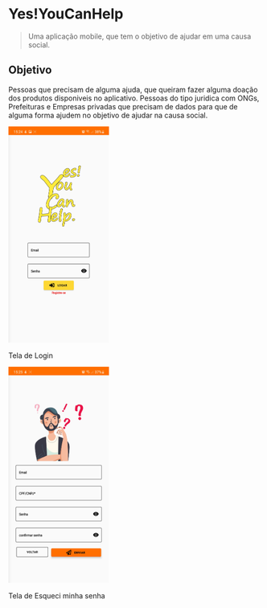 # Yes!YouCanHelp
> Uma aplicação mobile, que tem o objetivo de ajudar em uma causa social.

## Objetivo
Pessoas que precisam de alguma ajuda, que queiram fazer alguma doação dos produtos disponiveis no aplicativo.
Pessoas do tipo juridica com ONGs, Prefeituras e Empresas privadas que precisam de dados para que de alguma forma ajudem no objetivo de ajudar na causa social.

<p align="center" width="100%">
    <div>
        <img src="fotosreadme/login_image.jpg"
            alt="login screen"
            width="200" height="430" />
            <p>Tela de Login</p>
    </div>
    <div>
        <img src="fotosreadme/forgot_password.jpg"
            alt="login screen"
            width="200" height="430" />
            <p>Tela de Esqueci minha senha</p>
    </div>
</p>

